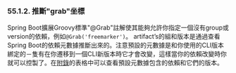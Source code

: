 ### 55.1.2. 推斷"grab"坐標

Spring Boot擴展Groovy標準"@Grab"註解使其能夠允許你指定一個沒有group或version的依賴，例如`@Grab('freemarker')`。
artifact’s的組和版本是通過查看Spring Boot的依賴元數據推斷出來的。注意預設的元數據是和你使用的CLI版本綁定的－隻有在你遷移到一個CLI新版本時它才會改變，這樣當你的依賴改變時你就可以控製了。在[附錄](http://docs.spring.io/spring-boot/docs/current-SNAPSHOT/reference/htmlsingle/#appendix-dependency-versions)的表格中可以查看預設元數據包含的依賴和它們的版本。
